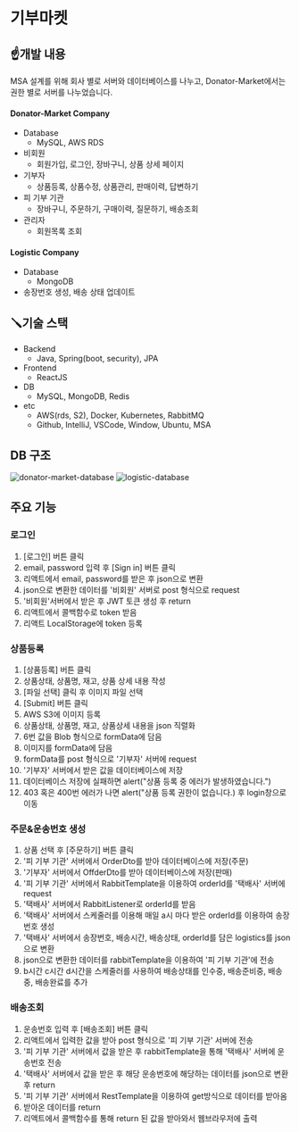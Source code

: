 # 기부마켓



## ☝️개발 내용
MSA 설계를 위해 회사 별로 서버와 데이터베이스를 나누고, Donator-Market에서는 권한 별로 서버를 나누었습니다.
#### Donator-Market Company
- Database 
    - MySQL, AWS RDS
- 비회원
    - 회원가입, 로그인, 장바구니, 상품 상세 페이지
- 기부자
    - 상품등록, 상품수정, 상품관리, 판매이력, 답변하기
- 피 기부 기관
    - 장바구니, 주문하기, 구매이력, 질문하기, 배송조회
- 관리자
    - 회원목록 조회

#### Logistic Company
- Database 
    - MongoDB
- 송장번호 생성, 배송 상태 업데이트


## 🪛기술 스택

- Backend
    - Java, Spring(boot, security), JPA
- Frontend
    - ReactJS
- DB
    - MySQL, MongoDB, Redis
- etc
    - AWS(rds, S2), Docker, Kubernetes, RabbitMQ
    - Github, IntelliJ, VSCode, Window, Ubuntu, MSA

## DB 구조
![donator-market-database](https://user-images.githubusercontent.com/76933597/208621135-f5c9d7f7-00d1-46ec-b02c-7bff81d42360.PNG)
![logistic-database](https://user-images.githubusercontent.com/76933597/208621155-b58437e1-bf4c-41eb-809f-ebccd24f075c.PNG)


## 주요 기능
### 로그인
1. [로그인] 버튼 클릭
2. email, password 입력 후 [Sign in] 버튼 클릭
3. 리액트에서 email, password를 받은 후 json으로 변환
4. json으로 변환한 데이터를 '비회원' 서버로 post 형식으로 request
5. '비회원'서버에서 받은 후 JWT 토큰 생성 후 return
6. 리액트에서 콜백함수로 token 받음
7. 리액트 LocalStorage에 token 등록

### 상품등록
1. [상품등록] 버튼 클릭
2. 상품상태, 상품명, 재고, 상품 상세 내용 작성
3. [파일 선택] 클릭 후 이미지 파일 선택
4. [Submit] 버튼 클릭
5. AWS S3에 이미지 등록
6. 상품상태, 상품명, 재고, 상품상세 내용을 json 직렬화
7. 6번 값을 Blob 형식으로 formData에 담음
8. 이미지를 formData에 담음
9. formData를 post 형식으로 '기부자' 서버에 request
10. '기부자' 서버에서 받은 값을 데이터베이스에 저장
11. 데이터베이스 저장에 실패하면 alert("상품 등록 중 에러가 발생하였습니다.")
12. 403 혹은 400번 에러가 나면 alert("상품 등록 권한이 없습니다.) 후 login창으로 이동

### 주문&운송번호 생성
1. 상품 선택 후 [주문하기] 버튼 클릭
2. '피 기부 기관' 서버에서 OrderDto를 받아 데이터베이스에 저장(주문)
3. '기부자' 서버에서 OffderDto를 받아 데이터베이스에 저장(판매)
4. '피 기부 기관' 서버에서 RabbitTemplate을 이용하여 orderId를 '택배사' 서버에 request
5. '택배사' 서버에서 RabbitListener로 orderId를 받음
6. '택배사' 서버에서 스케줄러를 이용해 매일 a시 마다 받은 orderId를 이용하여 송장번호 생성
7. '택배사' 서버에서 송장번호, 배송시간, 배송상태, orderId를 담은 logistics를 json으로 변환
8. json으로 변환한 데이터를 rabbitTemplate을 이용하여 '피 기부 기관'에 전송
9. b시간 c시간 d시간을 스케줄러를 사용하여 배송상태를 인수중, 배송준비중, 배송중, 배송완료를 추가

### 배송조회
1. 운송번호 입력 후 [배송조회] 버튼 클릭
2. 리액트에서 입력한 값을 받아 post 형식으로 '피 기부 기관' 서버에 전송
3. '피 기부 기관' 서버에서 값을 받은 후 rabbitTemplate을 통해 '택배사' 서버에 운송번호 전송
4. '택배사' 서버에서 값을 받은 후 해당 운송번호에 해당하는 데이터를 json으로 변환 후 return
5. '피 기부 기관' 서버에서 RestTemplate을 이용하여 get방식으로 데이터를 받아옴
6. 받아온 데이터를 return
7. 리액트에서 콜백함수를 통해 return  된 값을 받아와서 웹브라우저에 출력



